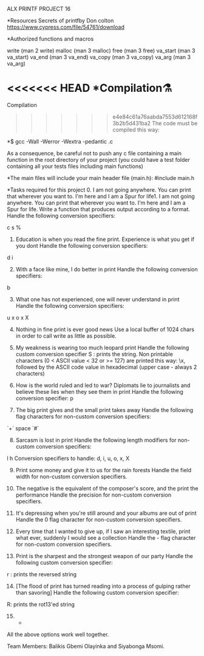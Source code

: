 ALX PRINTF PROJECT 16

*Resources
Secrets of printfby Don colton https://www.cypress.com/file/54761/download

*Authorized functions and macros

write (man 2 write) malloc (man 3 malloc) free (man 3 free) va_start (man 3 va_start) va_end (man 3 va_end) va_copy (man 3 va_copy) va_arg (man 3 va_arg)

<<<<<<< HEAD
*Compilation⚗️
=======
Compilation
>>>>>>> e4e84c61a76aabda7553d612168f3b2b5d431ba2
The code must be compiled this way:

*$ gcc -Wall -Werror -Wextra -pedantic .c

As a consequence, be careful not to push any c file containing a main function in the root directory of your project (you could have a test folder containing all your tests files including main functions)

*The main files will include your main header file (main.h): #include main.h

*Tasks required for this project
0. I am not going anywhere. You can print that wherever you want to. I'm here and I am a Spur for life1. I am not going anywhere. You can print that wherever you want to. I'm here and I am a Spur for life.
Write a function that produces output according to a format. Handle the following conversion specifiers:

c
s
%

1. Education is when you read the fine print. Experience is what you get if you dont
Handle the following conversion specifiers:

d
i

2. With a face like mine, I do better in print
Handle the following conversion specifiers:

b

3. What one has not experienced, one will never understand in print
Handle the following conversion specifiers:

u
x
o
x
X

4. Nothing in fine print is ever good news
Use a local buffer of 1024 chars in order to call write as little as possible.

5. My weakness is wearing too much leopard print
Handle the following custom conversion specifier
S : prints the string.
Non printable characters (0 < ASCII value < 32 or >= 127) are printed this way: \x, followed by the ASCII code value in hexadecimal (upper case - always 2 characters)

6. How is the world ruled and led to war? Diplomats lie to journalists and believe these lies when they see them in print
Handle the following conversion specifier: p

7. The big print gives and the small print takes away
Handle the following flag characters for non-custom conversion specifiers:

´+´
space
´#´

8. Sarcasm is lost in print
Handle the following length modifiers for non-custom conversion specifiers:

l
h Conversion specifiers to handle: d, i, u, o, x, X

9. Print some money and give it to us for the rain forests
Handle the field width for non-custom conversion specifiers.

10. The negative is the equivalent of the composer's score, and the print the performance
Handle the precision for non-custom conversion specifiers.

11. It's depressing when you're still around and your albums are out of print
Handle the 0 flag character for non-custom conversion specifiers.

12. Every time that I wanted to give up, if I saw an interesting textile, print what ever, suddenly I would see a collection
Handle the - flag character for non-custom conversion specifiers.

13. Print is the sharpest and the strongest weapon of our party
Handle the following custom conversion specifier:

r : prints the reversed string

14. [The flood of print has turned reading into a process of gulping rather than savoring]
Handle the following custom conversion specifier:

R: prints the rot13'ed string

15. *
All the above options work well together.

Team Members:
Balikis Gbemi Olayinka and Siyabonga Msomi.
